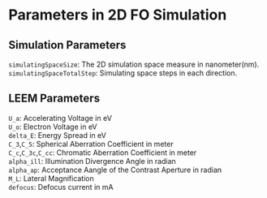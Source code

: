 # Parameters in 2D FO Simulation

## Simulation Parameters
`simulatingSpaceSize`: The 2D simulation space measure in nanometer(nm).  
`simulatingSpaceTotalStep`: Simulating space steps in each direction.  

## LEEM Parameters
`U_a`: Accelerating Voltage in eV  
`U_o`: Electron Voltage in eV  
`delta_E`: Energy Spread in eV  
`C_3`,`C_5`: Spherical Aberration Coefficient in meter   
`C_c`,`C_3c`,`C_cc`: Chromatic Aberration Coefficient in meter  
`alpha_ill`: Illumination Divergence Angle in radian  
`alpha_ap`: Acceptance Aangle of the Contrast Aperture in radian  
`M_L`: Lateral Magnification  
`defocus`: Defocus current in mA  
